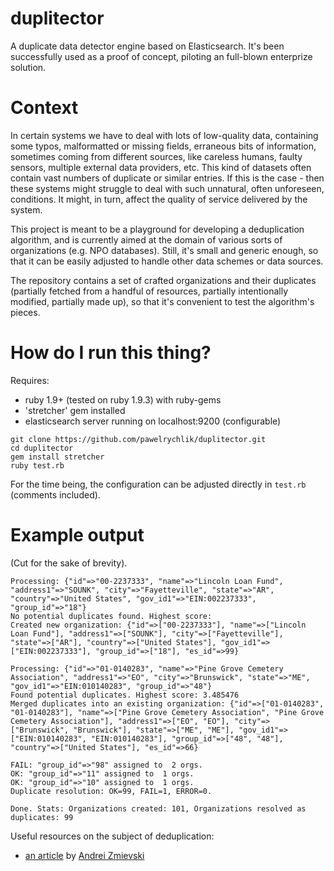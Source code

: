 duplitector
===========

A duplicate data detector engine based on Elasticsearch. It's been successfully used as a proof of concept, piloting an full-blown enterprize solution.

Context
=======

In certain systems we have to deal with lots of low-quality data, containing some typos, malformatted or missing fields, erraneous bits of information, sometimes coming from different sources, like careless humans, faulty sensors, multiple external data providers, etc. This kind of datasets often contain vast numbers of duplicate or similar entries. If this is the case - then these systems might struggle to deal with such unnatural, often unforeseen, conditions. It might, in turn, affect the quality of service delivered by the system.

This project is meant to be a playground for developing a deduplication algorithm, and is currently aimed at the domain of various sorts of organizations (e.g. NPO databases). Still, it's small and generic enough, so that it can be easily adjusted to handle other data schemes or data sources.

The repository contains a set of crafted organizations and their duplicates (partially fetched from a handful of resources, partially intentionally modified, partially made up), so that it's convenient to test the algorithm's pieces.

How do I run this thing?
========================

Requires:
* ruby 1.9+ (tested on ruby 1.9.3) with ruby-gems
* 'stretcher' gem installed
* elasticsearch server running on localhost:9200 (configurable)

```
git clone https://github.com/pawelrychlik/duplitector.git
cd duplitector
gem install stretcher
ruby test.rb
```

For the time being, the configuration can be adjusted directly in `test.rb` (comments included).

Example output
==============

(Cut for the sake of brevity).

```
Processing: {"id"=>"00-2237333", "name"=>"Lincoln Loan Fund", "address1"=>"SOUNK", "city"=>"Fayetteville", "state"=>"AR", "country"=>"United States", "gov_id1"=>"EIN:002237333", "group_id"=>"18"}
No potential duplicates found. Highest score: 
Created new organization: {"id"=>["00-2237333"], "name"=>["Lincoln Loan Fund"], "address1"=>["SOUNK"], "city"=>["Fayetteville"], "state"=>["AR"], "country"=>["United States"], "gov_id1"=>["EIN:002237333"], "group_id"=>["18"], "es_id"=>99}

Processing: {"id"=>"01-0140283", "name"=>"Pine Grove Cemetery Association", "address1"=>"EO", "city"=>"Brunswick", "state"=>"ME", "gov_id1"=>"EIN:010140283", "group_id"=>"48"}
Found potential duplicates. Highest score: 3.485476
Merged duplicates into an existing organization: {"id"=>["01-0140283", "01-0140283"], "name"=>["Pine Grove Cemetery Association", "Pine Grove Cemetery Association"], "address1"=>["EO", "EO"], "city"=>["Brunswick", "Brunswick"], "state"=>["ME", "ME"], "gov_id1"=>["EIN:010140283", "EIN:010140283"], "group_id"=>["48", "48"], "country"=>["United States"], "es_id"=>66}

FAIL: "group_id"=>"98" assigned to  2 orgs.
OK: "group_id"=>"11" assigned to  1 orgs.
OK: "group_id"=>"10" assigned to  1 orgs.
Duplicate resolution: OK=99, FAIL=1, ERROR=0.

Done. Stats: Organizations created: 101, Organizations resolved as duplicates: 99
```

Useful resources on the subject of deduplication:
* [an article](http://zmievski.org/2011/03/duplicates-detection-with-elasticsearch) by [Andrei Zmievski](http://twitter.com/a)
